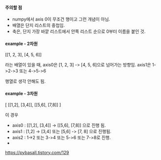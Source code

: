 
#### 주의할 점
- numpy에서 axis 0이 무조건 행이고 그런 개념이 아님.
- 배열은 단지 리스트의 중첩임.
- 축은, 단지 가장 바깥 리스트에서 안쪽 리스트 순으로 0부터 이름을 붙인 것.

#### example  - 2차원 
[[1, 2, 3], [4, 5, 6]]

라는 배열이 있을 때, 
axis0은 [1, 2, 3] -> [4, 5, 6]으로 넘어가는 방향임.
axis1은 1->2->3  또는 4->5->6

행열로 생각 안해도 됨.

#### example  - 3차원
[ [[1,2], [3,4]], [[5,6], [7,8]] ]

이 경우 
- axis0 : [[1,2], [3,4]] -> [[5,6], [7,8]] 으로 진행 됨.
- axis1 : [1,2] -> [3,4] 또는 [5,6] -> [7, 8] 으로 진행됨.
- axis2 : 1->2 또는 3->4 또는 5->6 또는 7->8로 진행.
- 


https://pybasall.tistory.com/129
